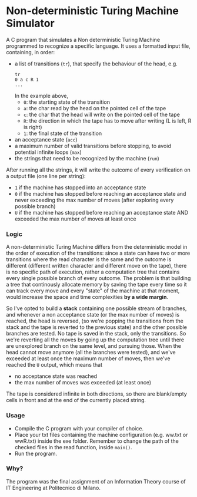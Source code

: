 # Non-deterministic Turing Machine Simulator

A C program that simulates a Non deterministic Turing Machine programmed to recognize a specific language. 
It uses a formatted input file, containing, in order:
- a list of transitions (```tr```), that specify the behaviour of the head, e.g.
  ```
  tr
  0 a c R 1
  ...
  ```
  In the example above, 
  - ```0```: the starting state of the transition
  - ```a```: the char read by the head on the pointed cell of the tape
  - ```c```: the char that the head will write on the pointed cell of the tape
  - ```R```: the direction in which the tape has to move after writing (L is left, R is right)
  - ```1```: the final state of the transition
- an acceptance state (```acc```)
- a maximum number of valid transitions before stopping, to avoid potential infinite loops (```max```)
- the strings that need to be recognized by the machine (```run```)

After running all the strings, it will write the outcome of every verification on a output file (one line per string):
- ```1``` if the machine has stopped into an acceptance state
- ```0``` if the machine has stopped before reaching an acceptance state and never exceeding the max number of moves (after exploring every possible branch)
- ```U``` if the machine has stopped before reaching an acceptance state AND exceeded the max number of moves at least once

### Logic

A non-deterministic Turing Machine differs from the deterministic model in the order of execution of the transitions: since a state can have two or more transitions where the read character is the same and the outcome is different (different written character and different move on the tape), there is no specific path of execution, rather a computation tree that contains every single possible branch of every outcome. 
The problem is that building a tree that continously allocate memory by saving the tape every time so it can track every move and every "state" of the machine at that moment, would increase the space and time complexities **by a wide margin**. 

So I've opted to build a **stack** containing one possible stream of branches, and whenever a non acceptance state (or the max number of moves) is reached, the head is reversed, (so we're popping the transitions from the stack and the tape is reverted to the previous state) and the other possible branches are tested. No tape is saved in the stack, only the transitions.
So we're reverting all the moves by going up the computation tree until there are unexplored branch on the same level, and pursuing those. When the head cannot move anymore (all the branches were tested), and we've exceeded at least once the maximum number of moves, then we've reached the ```U``` output, which means that
- no acceptance state was reached
- the max number of moves was exceeded (at least once)

The tape is considered infinite in both directions, so there are blank/empty cells in front and at the end of the currently placed string. 

### Usage

- Compile the C program with your compiler of choice. 
- Place your txt files containing the machine configuration (e.g. ww.txt or wwR.txt) inside the exe folder. Remember to change the path of the checked files in the read function, inside ```main()```.
- Run the program.

### Why?

The program was the final assignment of an Information Theory course of IT Engineering at Politecnico di Milano.
